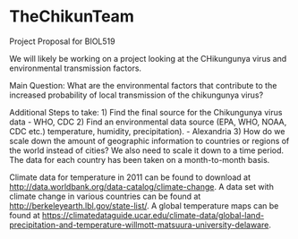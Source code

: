 # TheChikunTeam
Project Proposal for BIOL519

We will likely be working on a project looking at the CHikungunya virus and environmental transmission factors.

Main Question: 
What are the environmental factors that contribute to the increased probability of local transmission of the chikungunya virus?
	
Additional Steps to take:
	1) Find the final source for the Chikungunya virus data - WHO, CDC
	2) Find an environmental data source (EPA, WHO, NOAA, CDC etc.) temperature, humidity, precipitation). - Alexandria 
	3) How do we scale down the amount of geographic information to countries or regions of the world instead of cities?
We also need to scale it down to a time period.  The data for each country has been taken on a month-to-month basis.

Climate data for temperature in 2011 can be found to download at http://data.worldbank.org/data-catalog/climate-change.
A data set with climate change in various countries can be found at http://berkeleyearth.lbl.gov/state-list/.
A global temperature maps can be found at https://climatedataguide.ucar.edu/climate-data/global-land-precipitation-and-temperature-willmott-matsuura-university-delaware. 

